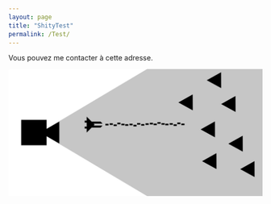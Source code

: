 ```yaml
---
layout: page
title: "ShityTest"
permalink: /Test/
---
```


Vous pouvez me contacter à cette adresse.

![Schematic of my work](_data/images/basicSetup.png)